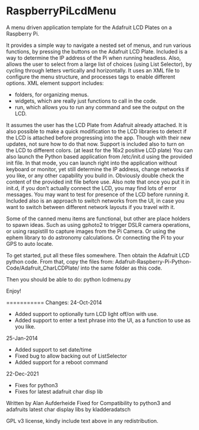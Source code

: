RaspberryPiLcdMenu
==================

A menu driven application template for the Adafruit LCD Plates on a
Raspberry Pi.

It provides a simple way to navigate a nested set of menus, and run
various functions, by pressing the buttons on the Adafruit LCD Plate.
Included is a way to determine the IP address of the Pi when running
headless.  Also, allows the user to select from a large list of choices
(using List Selector), by cycling through letters vertically and
horizontally.
It uses an XML file to configure the menu structure, and processes tags
to enable different options.  XML element support includes:
- folders, for organizing menus.
- widgets, which are really just functions to call in the code.
- run, which allows you to run any command and see the output on the LCD.

It assumes the user has the LCD Plate from Adafruit already attached.
It is also possible to make a quick modification to the LCD libraries to
detect if the LCD is attached before progressing into the app.  Though
with their new updates, not sure how to do that now.  Support is
included also to turn on the LCD to different colors. (at least for
the 16x2 positive LCD plate)
You can also launch the Python based application from /etc/init.d using
the provided init file.  In that mode, you can launch right into the
application without keyboard or monitor, yet still determine the IP
address, change networks if you like, or any other capability you build
in.  Obviously double check the content of the provided init file before
use.  Also note that once you put it in init.d, if you don't actually
connect the LCD, you may find lots of error messages.  You may want to
test for presence of the LCD before running it.
Included also is an approach to switch networks from the UI, in case you
want to switch between different network layouts if you travel with it.

Some of the canned menu items are functional, but other are place
holders to spawn ideas.  Such as using gphoto2 to trigger DSLR camera
operations, or using raspistill to capture images from the Pi Camera.
Or using the ephem library to do astronomy calculations.  Or connecting
the Pi to your GPS to auto locate.

To get started, put all these files somewhere.  Then obtain the Adafruit
LCD python code.  From that, copy the files from:
Adafruit-Raspberry-Pi-Python-Code/Adafruit_CharLCDPlate/
into the same folder as this code.

Then you should be able to do:
python lcdmenu.py

Enjoy!

===========
Changes:
24-Oct-2014
 - Added support to optionally turn LCD light off/on with use.
 - Added support to enter a text phrase into the UI, as a function to
   use as you like.

25-Jan-2014
 - Added support to set date/time
 - Fixed bug to allow backing out of ListSelector
 - Added support for a reboot command

 22-Dec-2021
 - Fixes for python3
 - Fixes for latest adafruit char disp lib

Written by Alan Aufderheide
Fixed for Compatibility to python3 and adafruits latest char display libs by kladderadatsch

GPL v3 license, kindly include text above in any redistribution.
